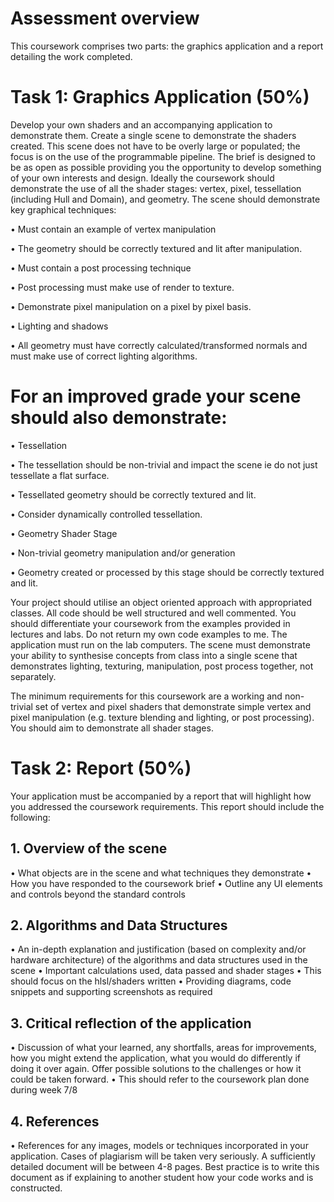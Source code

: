# Assessment overview

This coursework comprises two parts: the graphics application and a report detailing the work
completed.

# Task 1: Graphics Application (50%)

Develop your own shaders and an accompanying application to demonstrate them. Create a
single scene to demonstrate the shaders created. This scene does not have to be overly large
or populated; the focus is on the use of the programmable pipeline. The brief is designed to
be as open as possible providing you the opportunity to develop something of your own
interests and design. Ideally the coursework should demonstrate the use of all the shader
stages: vertex, pixel, tessellation (including Hull and Domain), and geometry. The scene
should demonstrate key graphical techniques:

• Must contain an example of vertex manipulation

• The geometry should be correctly textured and lit after manipulation.

• Must contain a post processing technique

• Post processing must make use of render to texture.

• Demonstrate pixel manipulation on a pixel by pixel basis.

• Lighting and shadows

• All geometry must have correctly calculated/transformed normals and must
make use of correct lighting algorithms.

# For an improved grade your scene should also demonstrate:

• Tessellation

• The tessellation should be non-trivial and impact the scene ie do not just
tessellate a flat surface.

• Tessellated geometry should be correctly textured and lit.

• Consider dynamically controlled tessellation.

• Geometry Shader Stage

• Non-trivial geometry manipulation and/or generation

• Geometry created or processed by this stage should be correctly textured
and lit.

Your project should utilise an object oriented approach with appropriated classes. All code
should be well structured and well commented. You should differentiate your coursework from
the examples provided in lectures and labs. Do not return my own code examples to me.
The application must run on the lab computers. The scene must demonstrate your ability to
synthesise concepts from class into a single scene that demonstrates lighting, texturing,
manipulation, post process together, not separately.

The minimum requirements for this coursework are a working and non-trivial set of vertex and
pixel shaders that demonstrate simple vertex and pixel manipulation (e.g. texture blending
and lighting, or post processing). You should aim to demonstrate all shader stages.

# Task 2: Report (50%)

Your application must be accompanied by a report that will highlight how you addressed the
coursework requirements. This report should include the following:

## 1. Overview of the scene

• What objects are in the scene and what techniques they demonstrate
• How you have responded to the coursework brief
• Outline any UI elements and controls beyond the standard controls

## 2. Algorithms and Data Structures

• An in-depth explanation and justification (based on complexity and/or
hardware architecture) of the algorithms and data structures used in the
scene
• Important calculations used, data passed and shader stages
• This should focus on the hlsl/shaders written
• Providing diagrams, code snippets and supporting screenshots as required

## 3. Critical reflection of the application

• Discussion of what your learned, any shortfalls, areas for improvements, how
you might extend the application, what you would do differently if doing it over
again. Offer possible solutions to the challenges or how it could be taken
forward.
• This should refer to the coursework plan done during week 7/8

## 4. References

• References for any images, models or techniques incorporated in your
application. Cases of plagiarism will be taken very seriously.
A sufficiently detailed document will be between 4-8 pages. Best practice is to write this
document as if explaining to another student how your code works and is constructed.
